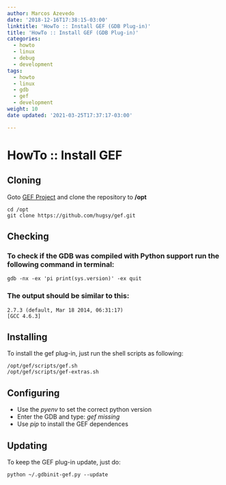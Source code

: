 ```yaml
---
author: Marcos Azevedo
date: '2018-12-16T17:38:15-03:00'
linktitle: 'HowTo :: Install GEF (GDB Plug-in)'
title: 'HowTo :: Install GEF (GDB Plug-in)'
categories:
  - howto
  - linux
  - debug
  - development
tags:
  - howto
  - linux
  - gdb
  - gef
  - development
weight: 10
date updated: '2021-03-25T17:37:17-03:00'

---
```



# HowTo :: Install  GEF

## Cloning
Goto [GEF Project](https://github.com/hugsy/gef) and clone the repository to __/opt__
```
cd /opt
git clone https://github.com/hugsy/gef.git
```

## Checking
### To check if the GDB was compiled with Python support run the following command in terminal:
```
gdb -nx -ex 'pi print(sys.version)' -ex quit
```

### The output should be similar to this:
```
2.7.3 (default, Mar 18 2014, 06:31:17)
[GCC 4.6.3]
```

## Installing
To install the gef plug-in, just run the shell scripts as following:
```
/opt/gef/scripts/gef.sh
/opt/gef/scripts/gef-extras.sh
```

## Configuring
* Use the *pyenv* to set the correct python version
* Enter the GDB and type: _gef missing_
* Use *pip* to install the GEF dependences


## Updating
To keep the GEF plug-in update, just do:
```
python ~/.gdbinit-gef.py --update
```
